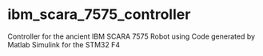 # ibm_scara_7575_controller
Controller for the ancient IBM SCARA 7575 Robot using Code generated by Matlab Simulink for the STM32 F4
